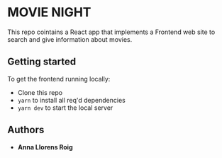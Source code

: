 # MOVIE NIGHT

This repo cointains a React app that implements a Frontend web site to search and give information about movies.

## Getting started

To get the frontend running locally:

- Clone this repo
- `yarn` to install all req'd dependencies
- `yarn dev` to start the local server

## Authors

- **Anna Llorens Roig**